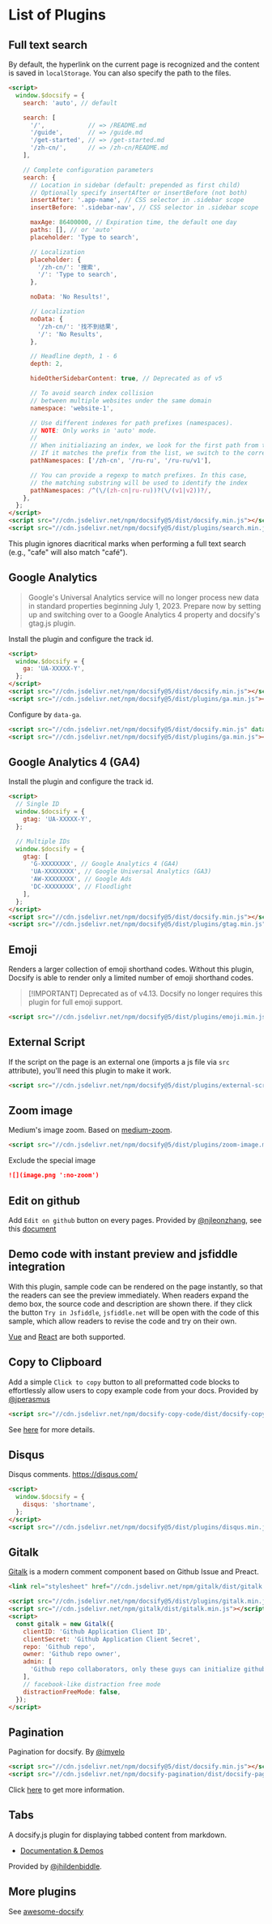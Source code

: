 # List of Plugins

## Full text search

By default, the hyperlink on the current page is recognized and the content is saved in `localStorage`. You can also specify the path to the files.

<!-- prettier-ignore -->
```html
<script>
  window.$docsify = {
    search: 'auto', // default

    search: [
      '/',            // => /README.md
      '/guide',       // => /guide.md
      '/get-started', // => /get-started.md
      '/zh-cn/',      // => /zh-cn/README.md
    ],

    // Complete configuration parameters
    search: {
      // Location in sidebar (default: prepended as first child)
      // Optionally specify insertAfter or insertBefore (not both)
      insertAfter: '.app-name', // CSS selector in .sidebar scope
      insertBefore: '.sidebar-nav', // CSS selector in .sidebar scope

      maxAge: 86400000, // Expiration time, the default one day
      paths: [], // or 'auto'
      placeholder: 'Type to search',

      // Localization
      placeholder: {
        '/zh-cn/': '搜索',
        '/': 'Type to search',
      },

      noData: 'No Results!',

      // Localization
      noData: {
        '/zh-cn/': '找不到结果',
        '/': 'No Results',
      },

      // Headline depth, 1 - 6
      depth: 2,

      hideOtherSidebarContent: true, // Deprecated as of v5

      // To avoid search index collision
      // between multiple websites under the same domain
      namespace: 'website-1',

      // Use different indexes for path prefixes (namespaces).
      // NOTE: Only works in 'auto' mode.
      //
      // When initialiazing an index, we look for the first path from the sidebar.
      // If it matches the prefix from the list, we switch to the corresponding index.
      pathNamespaces: ['/zh-cn', '/ru-ru', '/ru-ru/v1'],

      // You can provide a regexp to match prefixes. In this case,
      // the matching substring will be used to identify the index
      pathNamespaces: /^(\/(zh-cn|ru-ru))?(\/(v1|v2))?/,
    },
  };
</script>
<script src="//cdn.jsdelivr.net/npm/docsify@5/dist/docsify.min.js"></script>
<script src="//cdn.jsdelivr.net/npm/docsify@5/dist/plugins/search.min.js"></script>
```

This plugin ignores diacritical marks when performing a full text search (e.g., "cafe" will also match "café").

## Google Analytics

> Google's Universal Analytics service will no longer process new data in standard properties beginning July 1, 2023. Prepare now by setting up and switching over to a Google Analytics 4 property and docsify's gtag.js plugin.

Install the plugin and configure the track id.

```html
<script>
  window.$docsify = {
    ga: 'UA-XXXXX-Y',
  };
</script>
<script src="//cdn.jsdelivr.net/npm/docsify@5/dist/docsify.min.js"></script>
<script src="//cdn.jsdelivr.net/npm/docsify@5/dist/plugins/ga.min.js"></script>
```

Configure by `data-ga`.

<!-- prettier-ignore -->
```html
<script src="//cdn.jsdelivr.net/npm/docsify@5/dist/docsify.min.js" data-ga="UA-XXXXX-Y"></script>
<script src="//cdn.jsdelivr.net/npm/docsify@5/dist/plugins/ga.min.js"></script>
```

## Google Analytics 4 (GA4)

Install the plugin and configure the track id.

```html
<script>
  // Single ID
  window.$docsify = {
    gtag: 'UA-XXXXX-Y',
  };

  // Multiple IDs
  window.$docsify = {
    gtag: [
      'G-XXXXXXXX', // Google Analytics 4 (GA4)
      'UA-XXXXXXXX', // Google Universal Analytics (GA3)
      'AW-XXXXXXXX', // Google Ads
      'DC-XXXXXXXX', // Floodlight
    ],
  };
</script>
<script src="//cdn.jsdelivr.net/npm/docsify@5/dist/docsify.min.js"></script>
<script src="//cdn.jsdelivr.net/npm/docsify@5/dist/plugins/gtag.min.js"></script>
```

## Emoji

Renders a larger collection of emoji shorthand codes. Without this plugin, Docsify is able to render only a limited number of emoji shorthand codes.

> [!IMPORTANT] Deprecated as of v4.13. Docsify no longer requires this plugin for full emoji support.

```html
<script src="//cdn.jsdelivr.net/npm/docsify@5/dist/plugins/emoji.min.js"></script>
```

## External Script

If the script on the page is an external one (imports a js file via `src` attribute), you'll need this plugin to make it work.

```html
<script src="//cdn.jsdelivr.net/npm/docsify@5/dist/plugins/external-script.min.js"></script>
```

## Zoom image

Medium's image zoom. Based on [medium-zoom](https://github.com/francoischalifour/medium-zoom).

```html
<script src="//cdn.jsdelivr.net/npm/docsify@5/dist/plugins/zoom-image.min.js"></script>
```

Exclude the special image

```markdown
![](image.png ':no-zoom')
```

## Edit on github

Add `Edit on github` button on every pages. Provided by [@njleonzhang](https://github.com/njleonzhang), see this [document](https://github.com/njleonzhang/docsify-edit-on-github)

## Demo code with instant preview and jsfiddle integration

With this plugin, sample code can be rendered on the page instantly, so that the readers can see the preview immediately.
When readers expand the demo box, the source code and description are shown there. if they click the button `Try in Jsfiddle`,
`jsfiddle.net` will be open with the code of this sample, which allow readers to revise the code and try on their own.

[Vue](https://njleonzhang.github.io/docsify-demo-box-vue/) and [React](https://njleonzhang.github.io/docsify-demo-box-react/) are both supported.

## Copy to Clipboard

Add a simple `Click to copy` button to all preformatted code blocks to effortlessly allow users to copy example code from your docs. Provided by [@jperasmus](https://github.com/jperasmus)

```html
<script src="//cdn.jsdelivr.net/npm/docsify-copy-code/dist/docsify-copy-code.min.js"></script>
```

See [here](https://github.com/jperasmus/docsify-copy-code/blob/master/README.md) for more details.

## Disqus

Disqus comments. https://disqus.com/

```html
<script>
  window.$docsify = {
    disqus: 'shortname',
  };
</script>
<script src="//cdn.jsdelivr.net/npm/docsify@5/dist/plugins/disqus.min.js"></script>
```

## Gitalk

[Gitalk](https://github.com/gitalk/gitalk) is a modern comment component based on Github Issue and Preact.

```html
<link rel="stylesheet" href="//cdn.jsdelivr.net/npm/gitalk/dist/gitalk.css" />

<script src="//cdn.jsdelivr.net/npm/docsify@5/dist/plugins/gitalk.min.js"></script>
<script src="//cdn.jsdelivr.net/npm/gitalk/dist/gitalk.min.js"></script>
<script>
  const gitalk = new Gitalk({
    clientID: 'Github Application Client ID',
    clientSecret: 'Github Application Client Secret',
    repo: 'Github repo',
    owner: 'Github repo owner',
    admin: [
      'Github repo collaborators, only these guys can initialize github issues',
    ],
    // facebook-like distraction free mode
    distractionFreeMode: false,
  });
</script>
```

## Pagination

Pagination for docsify. By [@imyelo](https://github.com/imyelo)

```html
<script src="//cdn.jsdelivr.net/npm/docsify@5/dist/docsify.min.js"></script>
<script src="//cdn.jsdelivr.net/npm/docsify-pagination/dist/docsify-pagination.min.js"></script>
```

Click [here](https://github.com/imyelo/docsify-pagination#readme) to get more information.

## Tabs

A docsify.js plugin for displaying tabbed content from markdown.

- [Documentation & Demos](https://jhildenbiddle.github.io/docsify-tabs)

Provided by [@jhildenbiddle](https://github.com/jhildenbiddle/docsify-tabs).

## More plugins

See [awesome-docsify](awesome?id=plugins)
